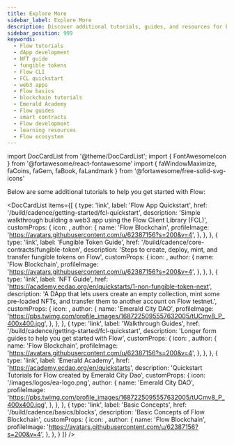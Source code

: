 ```yaml
---
title: Explore More
sidebar_label: Explore More
description: Discover additional tutorials, guides, and resources for building on Flow blockchain. Learn about NFTs, fungible tokens, dApp development, and core blockchain concepts.
sidebar_position: 999
keywords:
  - Flow tutorials
  - dApp development
  - NFT guide
  - fungible tokens
  - Flow CLI
  - FCL quickstart
  - web3 apps
  - Flow basics
  - blockchain tutorials
  - Emerald Academy
  - Flow guides
  - smart contracts
  - Flow development
  - learning resources
  - Flow ecosystem
---
```


import DocCardList from '@theme/DocCardList';
import { FontAwesomeIcon } from '@fortawesome/react-fontawesome'
import { faWindowMaximize, faCoins, faGem, faBook, faLandmark } from '@fortawesome/free-solid-svg-icons'

Below are some additional tutorials to help you get started with Flow:

<DocCardList items={[
{
type: 'link',
label: 'Flow App Quickstart',
href: '/build/cadence/getting-started/fcl-quickstart',
description: 'Simple walkthrough building a web3 app using the Flow Client Library (FCL)',
customProps: {
icon: <FontAwesomeIcon icon={faWindowMaximize} className="h-16" />,
author: {
name: 'Flow Blockchain',
profileImage:
'https://avatars.githubusercontent.com/u/62387156?s=200&v=4',
},
},
},
{
type: 'link',
label: 'Fungible Token Guide',
href: '/build/cadence/core-contracts/fungible-token',
description: 'Steps to create, deploy, mint, and transfer fungible tokens on Flow',
customProps: {
icon: <FontAwesomeIcon icon={faCoins} className="h-16" />,
author: {
name: 'Flow Blockchain',
profileImage:
'https://avatars.githubusercontent.com/u/62387156?s=200&v=4',
},
},
},
{
type: 'link',
label: 'NFT Guide',
href: 'https://academy.ecdao.org/en/quickstarts/1-non-fungible-token-next',
description: 'A DApp that lets users create an empty collection, mint some pre-loaded NFTs, and transfer them to another account on Flow testnet.',
customProps: {
icon: <FontAwesomeIcon icon={faGem} className="h-16" />,
author: {
name: 'Emerald City DAO',
profileImage:
'https://pbs.twimg.com/profile_images/1687225095557632005/tUCmv8_P_400x400.jpg',
},
},
},
{
type: 'link',
label: 'Walkthrough Guides',
href: '/build/cadence/getting-started/fcl-quickstart',
description: 'Longer form guides to help you get started with Flow',
customProps: {
icon: <FontAwesomeIcon icon={faBook} className="h-16" />,
author: {
name: 'Flow Blockchain',
profileImage:
'https://avatars.githubusercontent.com/u/62387156?s=200&v=4',
},
},
},
{
type: 'link',
label: 'Emerald Academy',
href: 'https://academy.ecdao.org/en/quickstarts',
description: 'Quickstart Tutorials for Flow created by Emerald City Dao',
customProps: {
icon: '/images/logos/ea-logo.png',
author: {
name: 'Emerald City DAO',
profileImage:
'https://pbs.twimg.com/profile_images/1687225095557632005/tUCmv8_P_400x400.jpg',
},
},
},
{
type: 'link',
label: 'Basic Concepts',
href: '/build/cadence/basics/blocks',
description: 'Basic Concepts of Flow Blockchain',
customProps: {
icon: <FontAwesomeIcon icon={faLandmark} className="h-16" />,
author: {
name: 'Flow Blockchain',
profileImage:
'https://avatars.githubusercontent.com/u/62387156?s=200&v=4',
},
},
}
]} />
